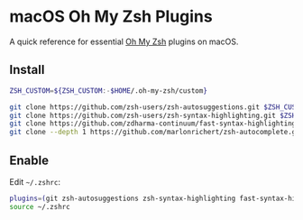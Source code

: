 # macOS Oh My Zsh Plugins

A quick reference for essential [Oh My Zsh](https://ohmyz.sh/) plugins on macOS.

## Install

```bash
ZSH_CUSTOM=${ZSH_CUSTOM:-$HOME/.oh-my-zsh/custom}

git clone https://github.com/zsh-users/zsh-autosuggestions.git $ZSH_CUSTOM/plugins/zsh-autosuggestions
git clone https://github.com/zsh-users/zsh-syntax-highlighting.git $ZSH_CUSTOM/plugins/zsh-syntax-highlighting
git clone https://github.com/zdharma-continuum/fast-syntax-highlighting.git $ZSH_CUSTOM/plugins/fast-syntax-highlighting
git clone --depth 1 https://github.com/marlonrichert/zsh-autocomplete.git $ZSH_CUSTOM/plugins/zsh-autocomplete
```

## Enable

Edit `~/.zshrc`:

```bash
plugins=(git zsh-autosuggestions zsh-syntax-highlighting fast-syntax-highlighting zsh-autocomplete)
source ~/.zshrc
```

